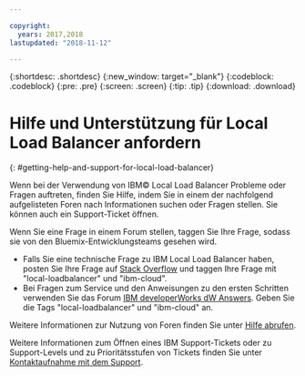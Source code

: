 ```yaml
---

copyright:
  years: 2017,2018
lastupdated: "2018-11-12"

---
```


{:shortdesc: .shortdesc}
{:new_window: target="_blank"}
{:codeblock: .codeblock}
{:pre: .pre}
{:screen: .screen}
{:tip: .tip}
{:download: .download}

# Hilfe und Unterstützung für Local Load Balancer anfordern
{: #getting-help-and-support-for-local-load-balancer}

Wenn bei der Verwendung von IBM© Local Load Balancer Probleme oder Fragen auftreten, finden Sie Hilfe, indem Sie in einem der nachfolgend aufgelisteten Foren nach Informationen suchen oder Fragen stellen. Sie können auch ein Support-Ticket öffnen.

Wenn Sie eine Frage in einem Forum stellen, taggen Sie Ihre Frage, sodass sie von den Bluemix-Entwicklungsteams gesehen wird.

* Falls Sie eine technische Frage zu IBM Local Load Balancer haben, posten Sie Ihre Frage auf [Stack Overflow](https://stackoverflow.com/search?q=local-loadbalancer+ibm-bluemix) und taggen Ihre Frage mit "local-loadbalancer" und "ibm-cloud".
* Bei Fragen zum Service und den Anweisungen zu den ersten Schritten verwenden Sie das Forum [IBM developerWorks dW Answers](https://developer.ibm.com/answers/topics/local-loadbalancer.html?smartspace=ibm-cloud). Geben Sie die Tags "local-loadbalancer" und "ibm-cloud" an.

Weitere Informationen zur Nutzung von Foren finden Sie unter [Hilfe abrufen](https://{DomainName}/docs/get-support?topic=get-support-using-avatar).

Weitere Informationen zum Öffnen eines IBM Support-Tickets oder zu Support-Levels und zu Prioritätsstufen von Tickets finden Sie unter [Kontaktaufnahme mit dem Support](/docs/get-support?topic=get-support-contacting-bluemix-support-dedicated-local).
